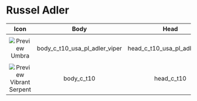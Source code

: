 # Russel Adler

| Icon | Body | Head | Arms
| :--: | :--: | :--: | :--:
| | | | | 
| ![Preview](https://static.wikia.nocookie.net/callofduty/images/d/d0/Adler_Umbra_Skin_BO6.png/revision/latest?cb=20241119185549) <br>Umbra | body_c_t10_usa_pl_adler_viper | head_c_t10_usa_pl_adler_viper | vm_c_t10_usa_pl_adler_viper |
| | | | | 
| ![Preview](https://upload.wikimedia.org/wikipedia/commons/a/a3/Image-not-found.png) <br>Vibrant Serpent | body_c_t10 | head_c_t10 | vm_c_t10 |

